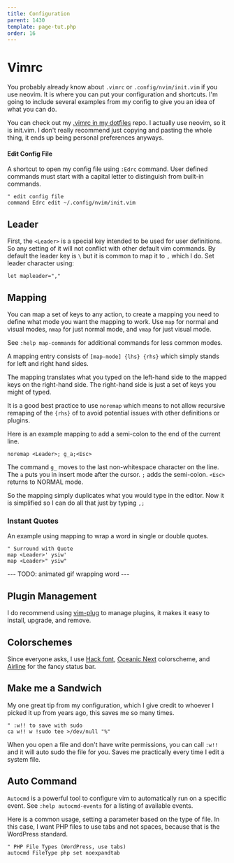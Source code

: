 ```yaml
---
title: Configuration
parent: 1430
template: page-tut.php
order: 16
---
```


# Vimrc

You probably already know about `.vimrc` or `.config/nvim/init.vim` if you use neovim. It is where you can put your configuration and shortcuts.  I'm going to include several examples from my config to give you an idea of what you can do.

You can check out my <a href="https://github.com/mkaz/dotfiles/blob/master/extras/nvim/init.vim">.vimrc in my dotfiles</a> repo. I actually use neovim, so it is init.vim. I don't really recommend just copying and pasting the whole thing, it ends up being personal preferences anyways.

#### Edit Config File

A shortcut to open my config file using `:Edrc` command. User defined commands must start with a capital letter to distinguish from built-in commands.

```
" edit config file
command Edrc edit ~/.config/nvim/init.vim
```


## Leader

First, the `<Leader>` is a special key intended to be used for user definitions. So any setting of it will not conflict with other default vim commands. By default the leader key is `\` but it is common to map it to `,` which I do. Set leader character using:

```vim
let mapleader=","
```

## Mapping

You can map a set of keys to any action, to create a mapping you need to define what mode you want the mapping to work. Use `map` for normal and visual modes, `nmap` for just normal mode, and `vmap` for just visual mode.

<span class="sidenote">See `:help map-commands` for additional commands for less common modes.</span>

A mapping entry consists of `[map-mode] {lhs} {rhs}` which simply stands for left and right hand sides.

The mapping translates what you typed on the left-hand side to the mapped keys on the right-hand side. The right-hand side is just a set of keys you might of typed.

It is a good best practice to use `noremap` which means to not allow recursive remaping of the `{rhs}` of to avoid potential issues with other definitions or plugins.

Here is an example mapping to add a semi-colon to the end of the current line.

```vim
noremap <Leader>; g_a;<Esc>
```

The command `g_` moves to the last non-whitespace character on the line. The `a` puts you in insert mode after the cursor. `;` adds the semi-colon. `<Esc>` returns to NORMAL mode.

So the mapping simply duplicates what you would type in the editor. Now it is simplified so I can do all that just by typing `,;`

### Instant Quotes

An example using mapping to wrap a word in single or double quotes.

```
" Surround with Quote
map <Leader>' ysiw'
map <Leader>" ysiw"
```

--- TODO: animated gif wrapping word ---


## Plugin Management

I do recommend using <a href="https://github.com/junegunn/vim-plug">vim-plug</a> to manage plugins, it makes it easy to install, upgrade, and remove.

## Colorschemes

Since everyone asks, I use <a href="https://sourcefoundry.org/hack/">Hack font</a>, <a href="https://github.com/mhartington/oceanic-next">Oceanic Next</a> colorscheme, and <a href="https://github.com/vim-airline/vim-airline">Airline</a> for the fancy status bar.


## Make me a Sandwich

My one great tip from my configuration, which I give credit to whoever I picked it up from years ago, this saves me so many times.


```vim
" :w!! to save with sudo
ca w!! w !sudo tee >/dev/null "%"
```

When you open a file and don't have write permissions, you can call `:w!!` and it will auto sudo the file for you. Saves me practically every time I edit a system file.


## Auto Command

`Autocmd` is a powerful tool to configure vim to automatically run on a specific event. See `:help autocmd-events` for a listing of available events.

Here is a common usage, setting a parameter based on the type of file. In this case, I want PHP files to use tabs and not spaces, because that is the WordPress standard.

```
" PHP File Types (WordPress, use tabs)
autocmd FileType php set noexpandtab
```

